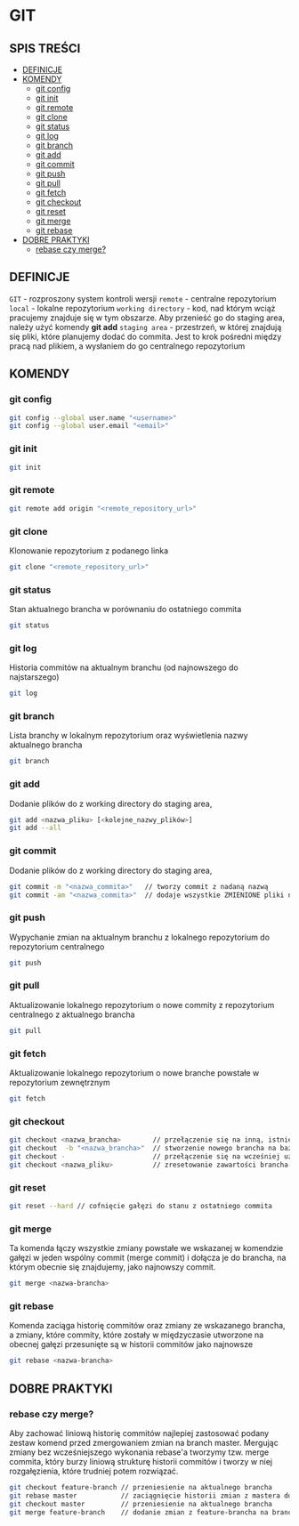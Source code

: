 # **GIT**
## SPIS TREŚCI
* [DEFINICJE](#DEFINICJE)
* [KOMENDY](#KOMENDY)
	* [git config](#git-config)
	* [git init](#git-init)
	* [git remote](#git-remote)
	* [git clone](#git-clone)
	* [git status](#git-status)
	* [git log](#git-log)
	* [git branch](#git-branch)
	* [git add](#git-add)
	* [git commit](#git-commit)
	* [git push](#git-push)
	* [git pull](#git-pull)
	* [git fetch](#git-fetch)
	* [git checkout](#git-checkout)
	* [git reset](#git-reset)
	* [git merge](#git-merge)
	* [git rebase](#git-rebase)
* [DOBRE PRAKTYKI](#DOBRE-PRAKTYKI)
	* [rebase czy merge?](#rebase-czy-merge?)

##  DEFINICJE
`GIT` - rozproszony system kontroli wersji
`remote` - centralne repozytorium
`local` - lokalne repozytorium
`working directory` - kod, nad którym wciąż pracujemy znajduje się w tym obszarze. Aby przenieść go do staging area, należy użyć komendy **git add**
`staging area` - przestrzeń, w której znajdują się pliki, które planujemy dodać do commita. Jest to krok pośredni między pracą nad plikiem, a wysłaniem do go centralnego repozytorium

##   KOMENDY
### git config
```bash
git config --global user.name "<username>"
git config --global user.email "<email>"
```
### git init
```bash
git init
```
 ### git remote
```bash
git remote add origin "<remote_repository_url>"
```
### git clone
Klonowanie repozytorium z podanego linka
```bash
git clone "<remote_repository_url>"
```
### git status
Stan aktualnego brancha w porównaniu do ostatniego commita
```bash
git status
```
### git log
Historia commitów na aktualnym branchu (od najnowszego do najstarszego)
```bash
git log
```
### git branch
Lista branchy w lokalnym repozytorium oraz wyświetlenia nazwy aktualnego brancha
```bash
git branch
```
### git add
Dodanie plików do z working directory do staging area,
```bash
git add <nazwa_pliku> [<kolejne_nazwy_plików>]
git add --all
```
### git commit
Dodanie plików do z working directory do staging area,
```bash
git commit -m "<nazwa_commita>"   // tworzy commit z nadaną nazwą
git commit -am "<nazwa_commita>"  // dodaje wszystkie ZMIENIONE pliki na staging i tworzy commit z nadaną nazwą. NOWE pliki należy dodać do commita ręcznie przy użyciu git add
```
### git push
Wypychanie zmian na aktualnym branchu z lokalnego repozytorium do repozytorium centralnego 
```bash
git push
```
### git pull
Aktualizowanie lokalnego repozytorium o nowe commity z repozytorium centralnego z aktualnego brancha 
```bash
git pull
```
### git fetch
Aktualizowanie lokalnego repozytorium o nowe branche powstałe w repozytorium zewnętrznym
```bash
git fetch
```
### git checkout
```bash
git checkout <nazwa_brancha>        // przełączenie się na inną, istniejącą gałąź
git checkout  -b "<nazwa_brancha>"  // stworzenie nowego brancha na bazie aktualnego brancha i przełączenie się na niego
git checkout -                      // przełączenie się na wcześniej używanego brancha
git checkout <nazwa_pliku>          // zresetowanie zawartości brancha do tej, z ostatniego commita
```

### git reset
```bash
git reset --hard // cofnięcie gałęzi do stanu z ostatniego commita
```
### git merge
Ta komenda łączy wszystkie zmiany powstałe we wskazanej w komendzie gałęzi w jeden wspólny commit (merge commit) i dołącza je do brancha, na którym obecnie się znajdujemy, jako najnowszy commit.
```bash
git merge <nazwa-brancha>
```

### git rebase
Komenda zaciąga historię commitów oraz zmiany ze wskazanego brancha, a zmiany, które commity, które zostały w międzyczasie utworzone na obecnej gałęzi przesunięte są w historii commitów jako najnowsze
```bash
git rebase <nazwa-brancha>
```
##   DOBRE PRAKTYKI
### rebase czy merge?
Aby zachować liniową historię commitów najlepiej zastosować podany zestaw komend przed zmergowaniem zmian na branch master. Mergując zmiany bez wcześniejszego wykonania rebase'a  tworzymy tzw. merge commita, który burzy liniową strukturę historii commitów i tworzy w niej rozgałęzienia, które trudniej potem rozwiązać.
```bash
git checkout feature-branch // przeniesienie na aktualnego brancha
git rebase master           // zaciągnięcie historii zmian z mastera do aktualnego brancha
git checkout master         // przeniesienie na aktualnego brancha
git merge feature-branch    // dodanie zmian z feature-brancha na branch master
```